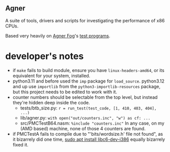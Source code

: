 Agner
-----

A suite of tools, drivers and scripts for investigating the performance of x86 CPUs.

Based very heavily on [Agner Fog](http://www.agner.org)'s [test programs](http://www.agner.org/optimize/#testp).

# developer's notes

* if `make` fails to build module, ensure you have `linux-headers-amd64`, or
  its equivalent for your system, installed.
* python3.11 and before used the `imp` package for `load_source`. python3.12
  and up use `importlib` from the `python3-importlib-resources` package, but
  this project needs to be edited to work with it.
* counter numbers should be selectable from the top level, but instead they're
  hidden deep inside the code.
  * tests/btb_size.py: `r = run_test(test_code, [1, 410, 403, 404], ...)`
  * lib/agner.py: `with open("out/counters.inc", "w") as cf: ...`
  * src/PMCTestB64.nasm: `%include "counters.inc"`
  In any case, on my (AMD based) machine, none of those 4 counters are found.
* if PMCTestA fails to compile due to "'bits/wordsize.h' file not found",
  as it bizarrely did one time,
  [sudo apt install libc6-dev-i386](https://bugs.launchpad.net/ubuntu/+source/glibc/+bug/2067082) equally bizarrely fixed it.
